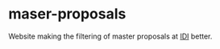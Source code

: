 # maser-proposals

Website making the filtering of master proposals at [IDI](https://www.idi.ntnu.no/education/fordypningsprosjekt.php) better.
